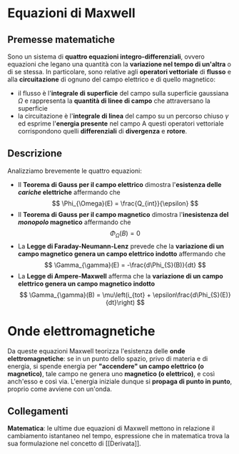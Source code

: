 # Equazioni di Maxwell
## Premesse matematiche
Sono un sistema di **quattro equazioni integro-differenziali**, ovvero equazioni che legano una quantità con la **variazione nel tempo di un'altra** o di se stessa.
In particolare, sono relative agli **operatori vettoriale** di **flusso** e alla **circuitazione** di ognuno del campo elettrico e di quello magnetico:
- il flusso è l'**integrale di superficie** del campo sulla superficie gaussiana $\Omega$ e rappresenta la **quantità di linee di campo** che attraversano la superficie
- la circuitazione è l'**integrale di linea** del campo su un percorso chiuso $\gamma$ ed esprime l'**energia presente** nel campo
A questi operatori vettoriale corrispondono quelli **differenziali** di **divergenza** e **rotore**.
## Descrizione
Analizziamo brevemente le quattro equazioni:
- Il **Teorema di Gauss per il campo elettrico** dimostra l'**esistenza delle *cariche* elettriche** affermando che
$$
\Phi_{\Omega}(E) = \frac{Q_{int}}{\epsilon}
$$
- Il **Teorema di Gauss per il campo magnetico** dimostra l'**inesistenza del *monopolo* magnetico** affermando che
$$
\Phi_{\Omega}(B) = 0
$$
- La **Legge di Faraday-Neumann-Lenz** prevede che la **variazione di un campo magnetico genera un campo elettrico indotto** affermando che
$$
\Gamma_{\gamma}(E) = -\frac{d\Phi_{S}(B)}{dt}
$$
- La **Legge di Ampere-Maxwell** afferma che la **variazione di un campo elettrico genera un campo magnetico indotto**
$$
\Gamma_{\gamma}(B) = \mu\left(i_{tot} + \epsilon\frac{d\Phi_{S}(E)}{dt}\right)
$$
# Onde elettromagnetiche
Da queste equazioni Maxwell teorizza l'esistenza delle **onde elettromagnetiche**: se in un punto dello spazio, privo di materia e di energia, si spende energia per **"accendere" un campo elettrico (o magnetico)**, tale campo ne genera uno **magnetico (o elettrico)**, e così anch'esso e così via. L'energia iniziale dunque si **propaga di punto in punto**, proprio come avviene con un'onda.
## Collegamenti
**Matematica**: le ultime due equazioni di Maxwell mettono in relazione il cambiamento istantaneo nel tempo, espressione che in matematica trova la sua formulazione nel concetto di [[Derivata]].
